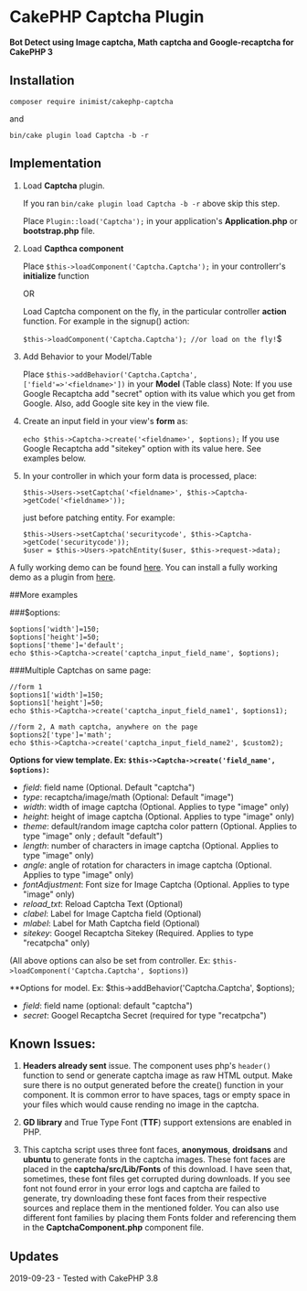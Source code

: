 # CakePHP Captcha Plugin

**Bot Detect using Image captcha, Math captcha and Google-recaptcha for CakePHP 3**

## Installation

```composer require inimist/cakephp-captcha```

and

```bin/cake plugin load Captcha -b -r```

## Implementation

1. Load **Captcha** plugin.

	If you ran ```bin/cake plugin load Captcha -b -r``` above skip this step.
	
	Place ```Plugin::load('Captcha');``` in your application's **Application.php** or **bootstrap.php** file.

2. Load **Capthca component**

	Place ```$this->loadComponent('Captcha.Captcha');``` in your controllerr's **initialize** function
	
	OR
	
	Load Captcha component on the fly, in the particular controller **action** function. For example in the signup() action:
	
	```$this->loadComponent('Captcha.Captcha'); //or load on the fly!```$

3. Add Behavior to your Model/Table

	Place  ```$this->addBehavior('Captcha.Captcha', ['field'=>'<fieldname>'])``` in your **Model** (Table class)
	Note: If you use Google Recaptcha add "secret" option with its value which you get from Google. Also, add Google site key in the view file.

4. Create an input field in your view's **form** as:

	```echo $this->Captcha->create('<fieldname>', $options);```
	If you use Google Recaptcha add "sitekey" option with its value here. See examples below.

5. In your controller in which your form data is processed, place:

	```$this->Users->setCaptcha('<fieldname>', $this->Captcha->getCode('<fieldname>'));```

	just before patching entity. For example:

	```
	$this->Users->setCaptcha('securitycode', $this->Captcha->getCode('securitycode'));
	$user = $this->Users->patchEntity($user, $this->request->data);
	```

A fully working demo can be found [here](https://captcha.inimisttech.com). You can install a fully working demo as a plugin from [here](https://github.com/inimist/cakephp-captcha-demo).

##More examples

###$options:

    $options['width']=150;
    $options['height']=50;
    $options['theme']='default';
    echo $this->Captcha->create('captcha_input_field_name', $options);

###Multiple Captchas on same page:

    //form 1
    $options1['width']=150;
    $options1['height']=50;
    echo $this->Captcha->create('captcha_input_field_name1', $options1);

    //form 2, A math captcha, anywhere on the page
    $options2['type']='math';
    echo $this->Captcha->create('captcha_input_field_name2', $custom2);

**Options for view template. Ex: `$this->Captcha->create('field_name', $options)`:**

* *field*: field name (Optional. Default "captcha")
* *type*: recaptcha/image/math (Optional: Default "image")
* *width*: width of image captcha (Optional. Applies to type "image" only)
* *height*: height of image captcha (Optional. Applies to type "image" only)
* *theme*: default/random image captcha color pattern (Optional. Applies to type "image" only ; default "default")
* *length*: number of characters in image captcha (Optional. Applies to type "image" only)
* *angle*: angle of rotation for characters in image captcha (Optional. Applies to type "image" only)
* *fontAdjustment*: Font size for Image Captcha (Optional. Applies to type "image" only)
* *reload_txt*: Reload Captcha Text (Optional)
* *clabel*: Label for Image Captcha field (Optional)
* *mlabel*: Label for Math Captcha field (Optional)
* *sitekey*: Googel Recaptcha Sitekey (Required. Applies to type "recatpcha" only)

(All above options can also be set from controller. Ex: `$this->loadComponent('Captcha.Captcha', $options)`)

**Options for model. Ex: $this->addBehavior('Captcha.Captcha', $options);

* *field*: field name (optional: default "captcha")
* *secret*: Googel Recaptcha Secret (required for type "recatpcha")

## Known Issues:

1. **Headers already sent** issue. The component uses php's `header()` function to send or generate captcha image as raw HTML output. Make sure there is no output generated before the create() function in your component. It is common error to have spaces, tags or empty space in your files which would cause rending no image in the captcha.

2. **GD library** and True Type Font (**TTF**) support extensions are enabled in PHP.

3. This captcha script uses three font faces, **anonymous**, **droidsans** and **ubuntu**  to generate fonts in the captcha images. These font faces are placed in the **captcha/src/Lib/Fonts** of this download. I have seen that, sometimes, these font files get corrupted during downloads. If you see font not found error in your error logs and captcha are failed to generate, try downloading these font faces from their respective sources and replace them in the mentioned folder. You can also use different font families by placing them Fonts folder and referencing them in the **CaptchaComponent.php** component file.

## Updates

2019-09-23 - Tested with CakePHP 3.8